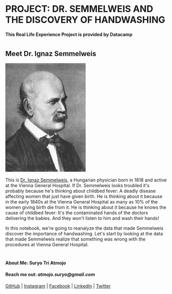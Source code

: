 # PROJECT: DR. SEMMELWEIS AND THE DISCOVERY OF HANDWASHING

#### This Real Life Experience Project is provided by Datacamp
#

## Meet Dr. Ignaz Semmelweis

![Ignaz](./images/ignaz_semmelweis_1860.jpg)

This is [Dr. Ignaz Semmelweis](https://en.wikipedia.org/wiki/Ignaz_Semmelweis), a Hungarian physician born in 1818 and active at the Vienna General Hospital. If Dr. Semmelweis looks troubled it's probably because he's thinking about childbed fever: A deadly disease affecting women that just have given birth. He is thinking about it because in the early 1840s at the Vienna General Hospital as many as 10% of the women giving birth die from it. He is thinking about it because he knows the cause of childbed fever: It's the contaminated hands of the doctors delivering the babies. And they won't listen to him and wash their hands!

In this notebook, we're going to reanalyze the data that made Semmelweis discover the importance of handwashing. Let's start by looking at the data that made Semmelweis realize that something was wrong with the procedures at Vienna General Hospital.
#
#### About Me: Suryo Tri Atmojo
#### Reach me out: _atmojo.suryo@gmail.com_

[GitHub](https://github.com/suryotriatmojo)
|
[Instagram](https://www.instagram.com/suryotriatmojo/)
|
[Facebook](https://www.facebook.com/suryo.t.atmojo)
|
[LinkedIn](https://www.linkedin.com/in/suryo-tri-atmojo-3ab69a85/)
|
[Twitter](https://twitter.com/suryota)